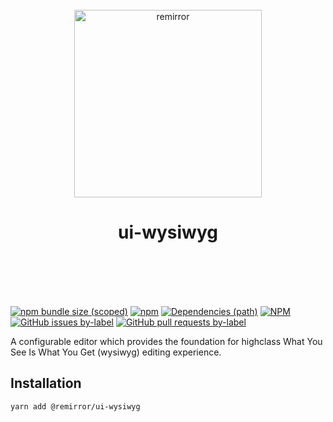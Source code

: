 <div align="center">
	<br />
	<div>
		<img width="300" src="https://cdn.jsdelivr.net/gh/ifiokjr/remirror/support/assets/logo-icon.svg" alt="remirror" />
    <h1 align="center">ui-wysiwyg</h1>
	</div>
    <br />
    <br />
    <br />
    <br />
</div>

[![npm bundle size (scoped)](https://img.shields.io/bundlephobia/minzip/@remirror/ui-wysiwyg.svg?style=for-the-badge)](https://bundlephobia.com/result?p=@remirror/ui-wysiwyg) [![npm](https://img.shields.io/npm/dm/@remirror/ui-wysiwyg.svg?style=for-the-badge&logo=npm)](https://www.npmjs.com/package/@remirror/ui-wysiwyg) [![Dependencies (path)](https://img.shields.io/david/ifiokjr/remirror.svg?logo=npm&path=@remirror%2Fui-wysiwyg&style=for-the-badge)](https://github.com/ifiokjr/remirror/blob/master/@remirror/ui-wysiwyg/package.json) [![NPM](https://img.shields.io/npm/l/@remirror/ui-wysiwyg.svg?style=for-the-badge)](https://github.com/ifiokjr/remirror/blob/master/LICENSE) [![GitHub issues by-label](https://img.shields.io/github/issues/ifiokjr/remirror/@remirror/ui-wysiwyg.svg?label=Open%20Issues&logo=github&style=for-the-badge)](https://github.com/ifiokjr/remirror/issues?utf8=%E2%9C%93&q=is%3Aissue+is%3Aopen+sort%3Aupdated-desc+label%3A%40remirror%2Fui-wysiwyg) [![GitHub pull requests by-label](https://img.shields.io/github/issues-pr/ifiokjr/remirror/@remirror/ui-wysiwyg.svg?label=Open%20Pull%20Requests&logo=github&style=for-the-badge)](https://github.com/ifiokjr/remirror/pulls?utf8=%E2%9C%93&q=is%3Apr+is%3Aopen+sort%3Aupdated-desc+label%3A%40remirror%2Fui-wysiwyg)

A configurable editor which provides the foundation for highclass What You See Is What You Get (wysiwyg) editing experience.

## Installation

```bash
yarn add @remirror/ui-wysiwyg
```
